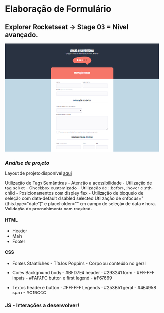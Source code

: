 # Elaboração de Formulário 
## Explorer Rocketseat -> Stage 03 = Nível avançado.

![Prewiel](./Preview/127.0.0.1_5500_Index.html_.png)


### *Análise de projeto*

Layout de projeto disponível [aqui](https://www.figma.com/file/FRT7y2CGifAfUaN4Z2TA2L/Stage-03---Formul%C3%A1rio-avan%C3%A7ado-(Copy)?node-id=0%3A1)

Utilização de Tags Semânticas - Atenção a acessibilidade - Utilização de tag select - Checkbox customizado - Utilização de ::before, :hover e :nth-child - Posicionamentos com displey flex -  Utilização de bloqueio de seleção com data-default disabled selected 
Utilização de onfocus="(this.type=&quot;date&quot;)" e placeholder="" em campo de seleção de data e hora.
Validação de preenchimento com required.


#### HTML
* Header
* Main 
* Footer

#### CSS

* Fontes 
Staatliches - Títulos
Poppins  - Corpo ou conteúdo no geral

* Cores
Background
    body - #BFD7E4
    header - #293241
    form - #FFFFFF
    inputs - #FAFAFC
    button e first legend - #F67669  

* Textos
    header e button - #FFFFFF
    Legends - #253B51
    geral - #4E4958
    span - #C1BCCC


### JS - Interações a desenvolver!


